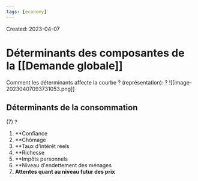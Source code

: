 ```yaml
---
tags: [economy] 
---
```

Created: 2023-04-07

# Déterminants des composantes de la [[Demande globale]]

Comment les déterminants affecte la courbe ? (représentation):
?
![[image-20230407093731053.png]]
<!--SR:!2023-04-10,3,250-->

## Déterminants de la  consommation
(7)
?
1. **Confiance
2. **Chômage
3. **Taux d'intérêt réels
4. **Richesse
5. **Impôts personnels
6. **Niveau d'endettement des ménages
7. **Attentes quant au niveau futur des prix**






